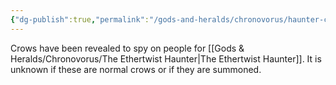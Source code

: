 ```yaml
---
{"dg-publish":true,"permalink":"/gods-and-heralds/chronovorus/haunter-crows/","updated":"2024-12-31T21:37:13.955+00:00"}
---
```


Crows have been revealed to spy on people for [[Gods & Heralds/Chronovorus/The Ethertwist Haunter\|The Ethertwist Haunter]]. It is unknown if these are normal crows or if they are summoned.